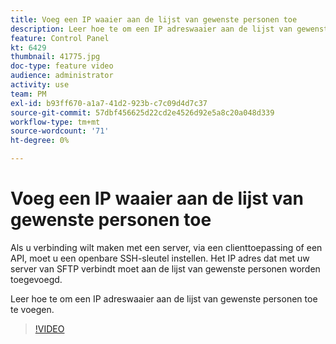 ```yaml
---
title: Voeg een IP waaier aan de lijst van gewenste personen toe
description: Leer hoe te om een IP adreswaaier aan de lijst van gewenste personen toe te voegen.
feature: Control Panel
kt: 6429
thumbnail: 41775.jpg
doc-type: feature video
audience: administrator
activity: use
team: PM
exl-id: b93ff670-a1a7-41d2-923b-c7c09d4d7c37
source-git-commit: 57dbf456625d22cd2e4526d92e5a8c20a048d339
workflow-type: tm+mt
source-wordcount: '71'
ht-degree: 0%

---
```


# Voeg een IP waaier aan de lijst van gewenste personen toe

Als u verbinding wilt maken met een server, via een clienttoepassing of een API, moet u een openbare SSH-sleutel instellen. Het IP adres dat met uw server van SFTP verbindt moet aan de lijst van gewenste personen worden toegevoegd.

Leer hoe te om een IP adreswaaier aan de lijst van gewenste personen toe te voegen.

>[!VIDEO](https://video.tv.adobe.com/v/41775?quality=12)
